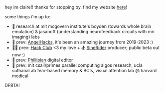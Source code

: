 hey im claire!! thanks for stopping by. find my website [here](https://clairebookworm.com)!

some things i'm up to:

- 🧠 research at mit mcgovern institute's boyden (towards whole brain emulation) & jasanoff (understanding neurofeedback circuits with mri imaging) labs
- 👼 prev: [AngelHacks](https://angelhacks.org), it's been an amazing journey from 2019-2023 :)
- 👩‍💻 prev: [Hack Club](https://hackclub.com) <3 my love + 🏂 [SineRider](https://sinerider.com) producer; public beta out now :) 
- 📰 prev: [Phillipian](https://phillipian.net) digital editor
- 🔬 prev: mit csail/primes parallel computing algos research, ucla suthanaLab fear-based memory & BCIs, visual attention lab @ harvard medical

DFBTA! 
